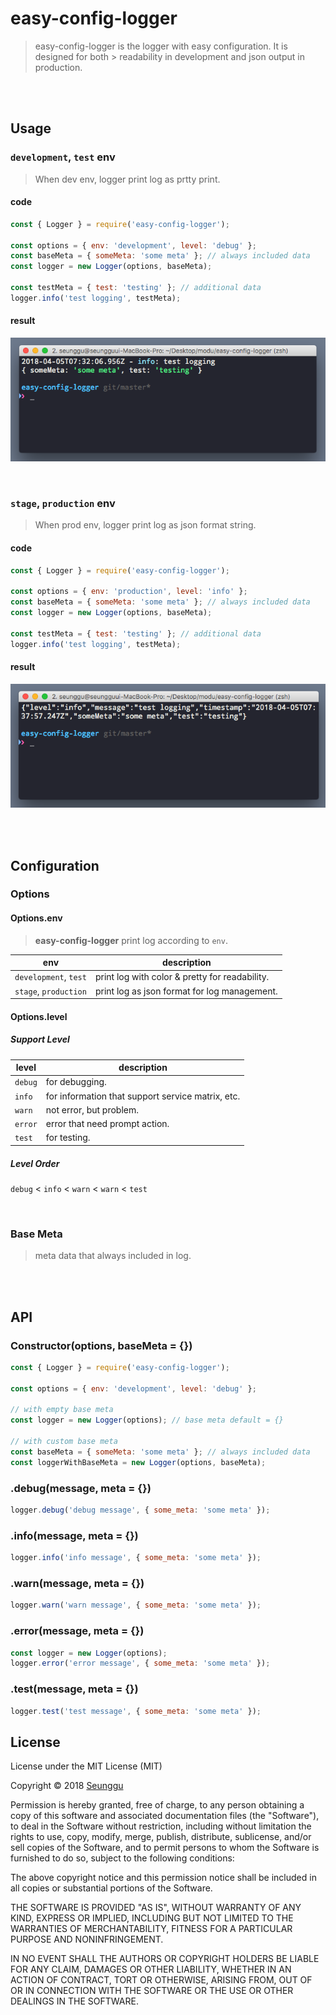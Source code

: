 # easy-config-logger

> easy-config-logger is the logger with easy configuration. It is designed for both > readability in development and json output in production.

<br><br>

## Usage

### `development`, `test` env

> When dev env, logger print log as prtty print.

#### code

```javascript
const { Logger } = require('easy-config-logger');

const options = { env: 'development', level: 'debug' };
const baseMeta = { someMeta: 'some meta' }; // always included data
const logger = new Logger(options, baseMeta);

const testMeta = { test: 'testing' }; // additional data
logger.info('test logging', testMeta);
```

#### result
![test1](./img/test1.png)

<br>

### `stage`, `production` env

> When prod env, logger print log as json format string.

#### code

```javascript
const { Logger } = require('easy-config-logger');

const options = { env: 'production', level: 'info' };
const baseMeta = { someMeta: 'some meta' }; // always included data
const logger = new Logger(options, baseMeta);

const testMeta = { test: 'testing' }; // additional data
logger.info('test logging', testMeta);
```

#### result
![test2](./img/test2.png)

<br><br>

## Configuration

### Options

#### Options.env
> **easy-config-logger** print log according to `env`.

| env | description |
| --- | --- |
| `development`, `test` | print log with color & pretty for readability. |
| `stage`, `production` | print log as json format for log management. |

#### Options.level

##### Support Level

| level | description |
| --- | --- |
| `debug` | for debugging. |
| `info` | for information that support service matrix, etc. |
| `warn` | not error, but problem. |
| `error` | error that need prompt action. |
| `test` | for testing. |


##### Level Order

`debug` < `info` < `warn` < `warn` < `test` 

<br>

### Base Meta
> meta data that always included in log.

<br><br>

## API

### Constructor(options, baseMeta = {})

```javascript
const { Logger } = require('easy-config-logger');

const options = { env: 'development', level: 'debug' };

// with empty base meta
const logger = new Logger(options); // base meta default = {}

// with custom base meta
const baseMeta = { someMeta: 'some meta' }; // always included data
const loggerWithBaseMeta = new Logger(options, baseMeta);
```

### .debug(message, meta = {})
```javascript
logger.debug('debug message', { some_meta: 'some meta' });
```

### .info(message, meta = {})
```javascript
logger.info('info message', { some_meta: 'some meta' });
```

### .warn(message, meta = {})
```javascript
logger.warn('warn message', { some_meta: 'some meta' });
```

### .error(message, meta = {})
```javascript
const logger = new Logger(options);
logger.error('error message', { some_meta: 'some meta' });
```

### .test(message, meta = {})
```javascript
logger.test('test message', { some_meta: 'some meta' });
```

## License
License under the MIT License (MIT)

Copyright © 2018 [Seunggu](https://github.com/seunggu)

Permission is hereby granted, free of charge, to any person obtaining a copy of this software and associated documentation files (the "Software"), to deal in the Software without restriction, including without limitation the rights to use, copy, modify, merge, publish, distribute, sublicense, and/or sell copies of the Software, and to permit persons to whom the Software is furnished to do so, subject to the following conditions:

The above copyright notice and this permission notice shall be included in all copies or substantial portions of the Software.

THE SOFTWARE IS PROVIDED "AS IS", WITHOUT WARRANTY OF ANY KIND, EXPRESS OR IMPLIED, INCLUDING BUT NOT LIMITED TO THE WARRANTIES OF MERCHANTABILITY, FITNESS FOR A PARTICULAR PURPOSE AND NONINFRINGEMENT.

IN NO EVENT SHALL THE AUTHORS OR COPYRIGHT HOLDERS BE LIABLE FOR ANY CLAIM, DAMAGES OR OTHER LIABILITY, WHETHER IN AN ACTION OF CONTRACT, TORT OR OTHERWISE, ARISING FROM, OUT OF OR IN CONNECTION WITH THE SOFTWARE OR THE USE OR OTHER DEALINGS IN THE SOFTWARE.